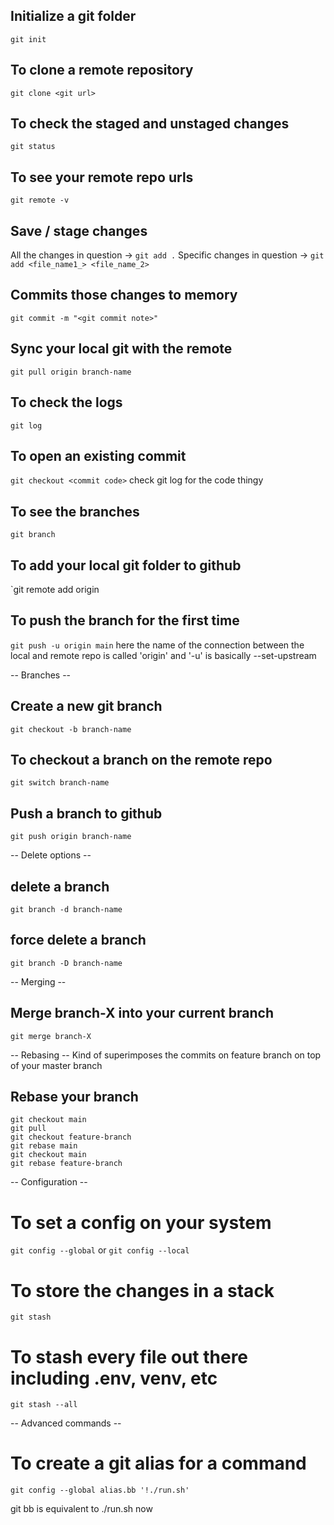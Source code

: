 ## Initialize a git folder
`git init`

## To clone a remote repository
`git clone <git url>`

## To check the staged and unstaged changes
`git status`

## To see your remote repo urls
`git remote -v`

## Save / stage changes
All the changes in question -> `git add .`
Specific changes in question -> `git add <file_name1_> <file_name_2>`

## Commits those changes to memory
`git commit -m "<git commit note>"`

## Sync your local git with the remote
`git pull origin branch-name`

## To check the logs
`git log`

## To open an existing commit
`git checkout <commit code>` 
check git log for the code thingy

## To see the branches
`git branch`

## To add your local git folder to github
`git remote add origin <local-git-path>

## To push the branch for the first time
`git push -u origin main` 
here the name of the connection between the local and remote repo is called 'origin' and '-u' is basically --set-upstream

-- Branches --
## Create a new git branch
`git checkout -b branch-name`

## To checkout a branch on the remote repo
`git switch branch-name`

## Push a branch to github
`git push origin branch-name`

-- Delete options --
## delete a branch
`git branch -d branch-name`

## force delete a branch
`git branch -D branch-name`

-- Merging --
## Merge branch-X into your current branch
`git merge branch-X`

-- Rebasing --
Kind of superimposes the commits on feature branch on top of your master branch

## Rebase your branch
```
git checkout main
git pull
git checkout feature-branch
git rebase main
git checkout main
git rebase feature-branch
```

-- Configuration --
# To set a config on your system
`git config --global`
or
`git config --local`

# To store the changes in a stack
`git stash`

# To stash every file out there including .env, venv, etc
`git stash --all`

-- Advanced commands --
# To create a git alias for a command
`git config --global alias.bb '!./run.sh'`

git bb is equivalent to ./run.sh now